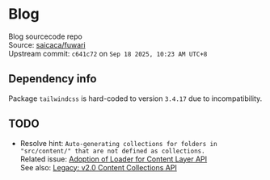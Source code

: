 # Blog

Blog sourcecode repo  
Source: [saicaca/fuwari](https://github.com/saicaca/fuwari)  
Upstream commit: `c641c72` on `Sep 18 2025, 10:23 AM UTC+8`

## Dependency info

Package `tailwindcss` is hard-coded to version `3.4.17` due to incompatibility.

## TODO

- Resolve hint: `Auto-generating collections for folders in "src/content/" that are not defined as collections.`  
  Related issue: [Adoption of Loader for Content Layer API](https://github.com/saicaca/fuwari/issues/240)  
  See also: [Legacy: v2.0 Content Collections API](https://docs.astro.build/en/guides/upgrade-to/v5/#updating-existing-collections)
